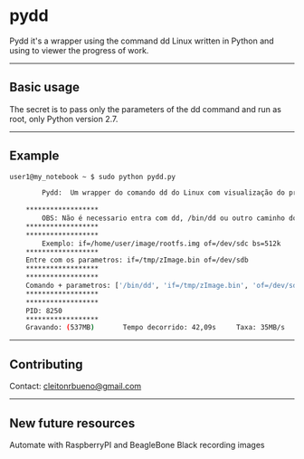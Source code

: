 pydd
====

Pydd it's a wrapper using the command dd Linux written in Python and using to viewer the progress of work.

-------
Basic usage
-------

The secret is to pass only the parameters of the dd command and run as root, only Python version 2.7.

-------
Example
-------
~~~ sh
user1@my_notebook ~ $ sudo python pydd.py

        Pydd:  Um wrapper do comando dd do Linux com visualização do progresso em Python
    
    ******************
        OBS: Não é necessario entra com dd, /bin/dd ou outro caminho do binario dd
    ******************
    ******************
        Exemplo: if=/home/user/image/rootfs.img of=/dev/sdc bs=512k
    ******************
    Entre com os parametros: if=/tmp/zImage.bin of=/dev/sdb
    ******************
    ******************
    Comando + parametros: ['/bin/dd', 'if=/tmp/zImage.bin', 'of=/dev/sdb']
    ******************
    ******************
    PID: 8250
    ******************
    Gravando: (537MB)       Tempo decorrido: 42,09s     Taxa: 35MB/s
~~~

-------
Contributing
-------
Contact: cleitonrbueno@gmail.com

-------
New future resources
-------
Automate with RaspberryPI and BeagleBone Black recording images
